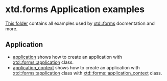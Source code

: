 # xtd.forms Application examples

[This folder](..) contains all examples used by [xtd::forms](../../src/xtd_forms) docmentation and more.

## Application

* [application](application/README.md) shows how to create an application with [xtd::forms::application](../../src/xtd_forms/include/xtd/forms/application.hpp) class.
* [application_context](application_context/README.md) shows how to create an application with [xtd::forms::application](../../src/xtd_forms/include/xtd/forms/application.hpp) class with [xtd::forms::application_context](../src/xtd_forms/include/xtd/forms/application_context.hpp) class.
